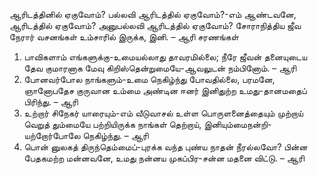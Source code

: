 
ஆரிடத்தினில் ஏகுவோம்?
பல்லவி
ஆரிடத்தில் ஏகுவோம்?-எம் ஆண்டவனே,
 ஆரிடத்தில் ஏகுவோம்?
அனுபல்லவி
ஆரிடத்தில் ஏகுவோம்? சோராநித்திய ஜீவ
 நேரார் வசனங்கள் உம்சாரில் இருக்க, இனி. – ஆரி
சரணங்கள்
1. பாவிகளாம் எங்களுக்கு-உமையல்லாது
 தாவரமில்லை; நீரே
 ஜீவன் தனையுடைய தேவ குமாரனாக
 மேவு கிறிஸ்தென்றுமையே-ஆவலுடன் நம்பினோம். – ஆரி
2. போனவர்போல நாங்களும்-உமை நெகிழ்ந்து
 போவதில்லை, பரமனே,
 ஞானோபதேச குருவான உம்மை அண்டின
 ஈனர் இனிதுற்ற உமது-தானமதைப் பிரிந்து. – ஆரி
3. உற்றார் சிநேகர் யாரையும்-எம் வீடுவாசல்
 உள்ள பொருளனைத்தையும்
 முற்றாய் வெறுத் தும்மையே பற்றியிருக்க நாங்கள்
 தெற்றாய், இனியும்மைநன்றி-யற்றோர்போலே நெகிழ்ந்து. – ஆரி
4. பொன் னுலகத் திருந்தெம்மைப்-புரக்க வந்த
 புண்ய நாதன் நீரல்லவோ?
 பின்ன பேதகமற்ற மன்னவனே, உமது
 நன்னய முகப்பிர-சன்ன மதனை விட்டு. – ஆரி

